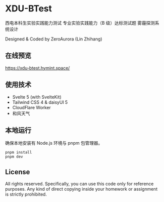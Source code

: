 # XDU-BTest

西电本科生实验实践能力测试 专业实验实践能力（B 级）达标测试题 雾霾探测系统设计

Designed & Coded by ZeroAurora (Lin Zhihang) 

## 在线预览

https://xdu-btest.hymint.space/

## 使用技术

- Svelte 5 (with SvelteKit)
- Tailwind CSS 4 & daisyUI 5
- CloudFlare Worker
- 和风天气

## 本地运行

确保本地安装有 Node.js 环境与 pnpm 包管理器。

```shell
pnpm install
pnpm dev
```

## License

All rights reserved. Specifically, you can use this code only for reference purposes. Any kind of direct copying inside your homework or assignment is strictly prohibited.
